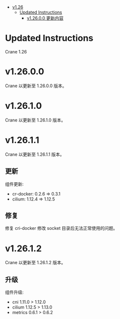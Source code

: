 - [v1.26](#v126)
  - [Updated Instructions](#updated-instructions)
    - [v1.26.0.0 更新内容](#v12600)

# Updated Instructions

Crane 1.26

# v1.26.0.0

Crane 以更新至 1.26.0.0 版本。

# v1.26.1.0

Crane 以更新至 1.26.1.0 版本。

# v1.26.1.1

Crane 以更新至 1.26.1.1 版本。

## 更新

组件更新:
  * cr-docker: 0.2.6 => 0.3.1
  * cilium: 1.12.4 => 1.12.5

## 修复

修复 cri-docker 修改 socket 目录后无法正常使用的问题。

# v1.26.1.2

Crane 以更新至 1.26.1.2 版本。

## 升级

组件升级:
  * cni 1.11.0 > 1.12.0
  * cilium 1.12.5 > 1.13.0
  * metrics 0.6.1 > 0.6.2